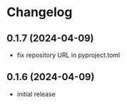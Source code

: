 # Changelog

## 0.1.7 (2024-04-09)

- fix repository URL in pyproject.toml

## 0.1.6 (2024-04-09)

- initial release